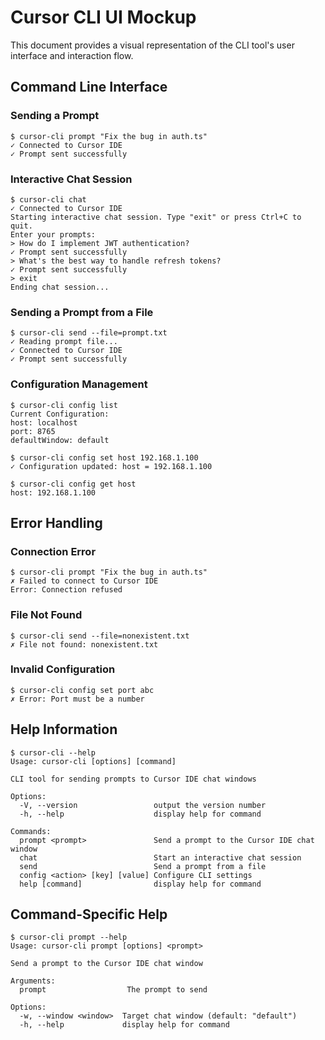 # Cursor CLI UI Mockup

This document provides a visual representation of the CLI tool's user interface and interaction flow.

## Command Line Interface

### Sending a Prompt

```
$ cursor-cli prompt "Fix the bug in auth.ts"
✓ Connected to Cursor IDE
✓ Prompt sent successfully
```

### Interactive Chat Session

```
$ cursor-cli chat
✓ Connected to Cursor IDE
Starting interactive chat session. Type "exit" or press Ctrl+C to quit.
Enter your prompts:
> How do I implement JWT authentication?
✓ Prompt sent successfully
> What's the best way to handle refresh tokens?
✓ Prompt sent successfully
> exit
Ending chat session...
```

### Sending a Prompt from a File

```
$ cursor-cli send --file=prompt.txt
✓ Reading prompt file...
✓ Connected to Cursor IDE
✓ Prompt sent successfully
```

### Configuration Management

```
$ cursor-cli config list
Current Configuration:
host: localhost
port: 8765
defaultWindow: default

$ cursor-cli config set host 192.168.1.100
✓ Configuration updated: host = 192.168.1.100

$ cursor-cli config get host
host: 192.168.1.100
```

## Error Handling

### Connection Error

```
$ cursor-cli prompt "Fix the bug in auth.ts"
✗ Failed to connect to Cursor IDE
Error: Connection refused
```

### File Not Found

```
$ cursor-cli send --file=nonexistent.txt
✗ File not found: nonexistent.txt
```

### Invalid Configuration

```
$ cursor-cli config set port abc
✗ Error: Port must be a number
```

## Help Information

```
$ cursor-cli --help
Usage: cursor-cli [options] [command]

CLI tool for sending prompts to Cursor IDE chat windows

Options:
  -V, --version                 output the version number
  -h, --help                    display help for command

Commands:
  prompt <prompt>               Send a prompt to the Cursor IDE chat window
  chat                          Start an interactive chat session
  send                          Send a prompt from a file
  config <action> [key] [value] Configure CLI settings
  help [command]                display help for command
```

## Command-Specific Help

```
$ cursor-cli prompt --help
Usage: cursor-cli prompt [options] <prompt>

Send a prompt to the Cursor IDE chat window

Arguments:
  prompt                  The prompt to send

Options:
  -w, --window <window>  Target chat window (default: "default")
  -h, --help             display help for command
``` 